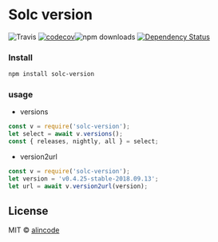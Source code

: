 # Solc version

![Travis](https://img.shields.io/travis/alincode/solc-version.svg)
[![codecov](https://codecov.io/gh/alincode/solc-version/branch/master/graph/badge.svg)](https://codecov.io/gh/alincode/solc-version)![npm downloads](https://img.shields.io/npm/dt/solc-version.svg)
[![Dependency Status](https://img.shields.io/david/alincode/solc-version.svg?style=flat)](https://david-dm.org/alincode/solc-version)

### Install

```sh
npm install solc-version
```

### usage

* versions

```js
const v = require('solc-version');
let select = await v.versions();
const { releases, nightly, all } = select;
```

* version2url

```js
const v = require('solc-version');
let version = 'v0.4.25-stable-2018.09.13';
let url = await v.version2url(version);
```

## License
MIT © [alincode](https://github.com/alincode/solc-version)